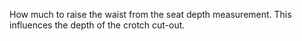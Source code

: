 How much to raise the waist from the seat depth measurement. This influences the depth of the crotch cut-out.